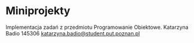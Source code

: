 # Miniprojekty
Implementacja zadań z przedmiotu Programowanie Obiektowe.
Katarzyna Badio 145306 katarzyna.badio@student.put.poznan.pl
